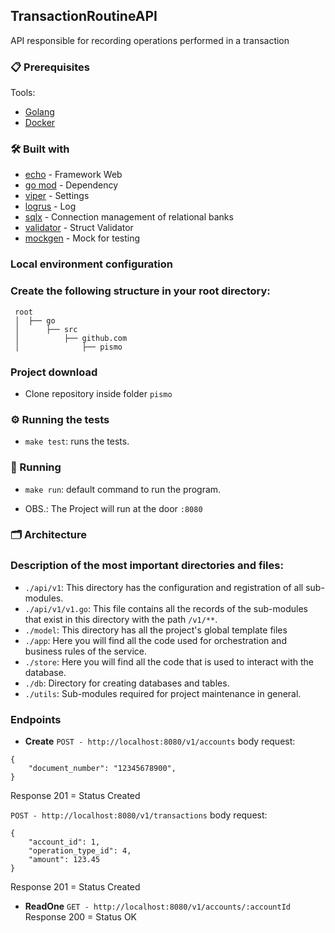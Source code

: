 ## TransactionRoutineAPI

API responsible for recording operations performed in a transaction

### 📋 Prerequisites

Tools: 

* [Golang](https://golang.org/doc/install)
* [Docker](https://www.docker.com/)


### 🛠️ Built with

* [echo](https://echo.labstack.com/) - Framework Web
* [go mod](https://blog.golang.org/using-go-modules) - Dependency
* [viper](https://github.com/spf13/viper) - Settings 
* [logrus](github.com/sirupsen/logrus) - Log
* [sqlx](https://github.com/jmoiron/sqlx) - Connection management of relational banks
* [validator](github.com/go-playground/validator/v10) - Struct Validator
* [mockgen](https://github.com/golang/mock) - Mock for testing

### Local environment configuration

### Create the following structure in your root directory:

```
 root
 │  ├── go
 │      ├── src
 │          ├── github.com
 │              ├── pismo

```

### Project download

* Clone repository inside folder `pismo`


### ⚙️ Running the tests

* `make test`: runs the tests.


### 🚗 Running

* `make run`: default command to run the program.

- OBS.: The Project will run at the door `:8080`


### 🗂 Architecture

### Description of the most important directories and files:

- `./api/v1`: This directory has the configuration and registration of all sub-modules.
- `./api/v1/v1.go`: This file contains all the records of the sub-modules that exist in this directory with the path `/v1/**`.
- `./model`: This directory has all the project's global template files
- `./app`: Here you will find all the code used for orchestration and business rules of the service.
- `./store`: Here you will find all the code that is used to interact with the database.
- `./db`: Directory for creating databases and tables.
- `./utils`: Sub-modules required for project maintenance in general.


### Endpoints

* **Create**
`POST - http://localhost:8080/v1/accounts`
body request:

```
{
    "document_number": "12345678900",
}

```
Response
201 = Status Created

`POST - http://localhost:8080/v1/transactions`
body request:

```
{
    "account_id": 1,
    "operation_type_id": 4,
    "amount": 123.45
}

```
Response
201 = Status Created


* **ReadOne**
`GET - http://localhost:8080/v1/accounts/:accountId`
Response
200 = Status OK